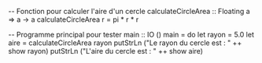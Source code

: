 -- Fonction pour calculer l'aire d'un cercle
calculateCircleArea :: Floating a => a -> a
calculateCircleArea r = pi * r * r

-- Programme principal pour tester
main :: IO ()
main = do
    let rayon = 5.0
    let aire = calculateCircleArea rayon
    putStrLn ("Le rayon du cercle est : " ++ show rayon)
    putStrLn ("L'aire du cercle est : " ++ show aire)
